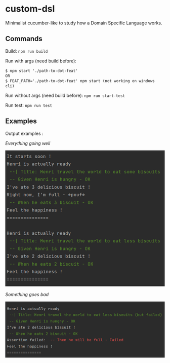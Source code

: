 # custom-dsl
      
Minimalist cucumber-like to study how a Domain Specific Language works.
                                                                       
## Commands 

Build: `npm run build`

Run with args (need build before): 
```
$ npm start './path-to-dot-feat'
OR
$ FEAT_PATH='./path-to-dot-feat' npm start (not working on windows cli)
``` 


Run without args (need build before): `npm run start-test` 

Run test: `npm run test`
 
## Examples
Output examples :

_Everything going well_

![success.png](readme_assets/success.png)

_Something goes bad_

![failed.png](readme_assets/failed.png)